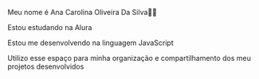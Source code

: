 Meu nome é Ana Carolina Oliveira Da Silva💙💙

Estou estudando na Alura

Estou me desenvolvendo na linguagem JavaScript

Utilizo esse espaço para minha organização e compartilhamento dos meu projetos desenvolvidos
